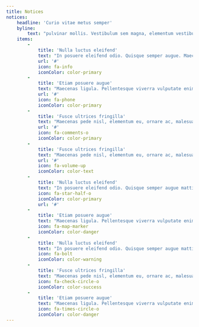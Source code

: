 ```yaml
---
title: Notices
notices:
    headline: 'Curio vitae metus semper'
    byline:
        text: "pulvinar mollis. Vestibulum sem magna, elementum vestibulum arcu.\n"
    items:
        -
            title: 'Nulla luctus eleifend'
            text: "In posuere eleifend odio. Quisque semper augue. Maecenas ligula... <a href=\"#\">read more</a>\n"
            url: '#'
            icon: fa-info
            iconColor: color-primary
        -
            title: 'Etiam posuere augue'
            text: "Maecenas ligula. Pellentesque viverra vulputate enim. Aliquam erat volutpat... <a href=\"#\">read more</a>\n"
            url: '#'
            icon: fa-phone
            iconColor: color-primary
        -
            title: 'Fusce ultrices fringilla'
            text: "Maecenas pede nisl, elementum eu, ornare ac, malesuada at, erat. Proin orci... <a href=\"#\">read more</a>\n"
            url: '#'
            icon: fa-comments-o
            iconColor: color-primary
        -
            title: 'Fusce ultrices fringilla'
            text: "Maecenas pede nisl, elementum eu, ornare ac, malesuada at, erat. Gravida orci.\n"
            url: '#'
            icon: fa-volume-up
            iconColor: color-text
        -
            title: 'Nulla luctus eleifend'
            text: "In posuere eleifend odio. Quisque semper augue mattis wisi. Maecenas ligula pellentesque.\n"
            icon: fa-star-half-o
            iconColor: color-primary
            url: '#'
        -
            title: 'Etiam posuere augue'
            text: "Maecenas ligula. Pellentesque viverra vulputate enim. Aliquam erat volutpat liguala.\n"
            icon: fa-map-marker
            iconColor: color-danger
        -
            title: 'Nulla luctus eleifend'
            text: "In posuere eleifend odio. Quisque semper augue mattis wisi. Maecenas ligula pellentesque.\n"
            icon: fa-bolt
            iconColor: color-warning
        -
            title: 'Fusce ultrices fringilla'
            text: "Maecenas pede nisl, elementum eu, ornare ac, malesuada at, erat. Proin gravida orci porttitor.\n"
            icon: fa-check-circle-o
            iconColor: color-success
        -
            title: 'Etiam posuere augue'
            text: "Maecenas ligula. Pellentesque viverra vulputate enim. Aliquam erat volutpat liguala.\n"
            icon: fa-times-circle-o
            iconColor: color-danger
---
```


